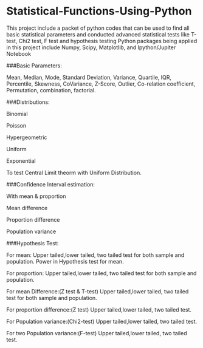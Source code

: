 # Statistical-Functions-Using-Python
This project include a packet of python codes that can be used to find all basic statistical parameters and conducted advanced statistical tests like T-test, Chi2 test, F test and hypothesis testing 
Python packages being applied in this project include Numpy, Scipy, Matplotlib, and Ipython/Jupiter Notebook

###Basic Parameters:

Mean, Median, Mode, Standard Deviation, Variance, Quartile, IQR, Percentile, Skewness, CoVariance, Z-Score, Outlier, Co-relation coefficient, Permutation, combination, factorial.

###Distributions:

Binomial

Poisson 

Hypergeometric

Uniform

Exponential

To test Central Limit theorm with Uniform Distribution.


###Confidence Interval estimation:

With mean & proportion

Mean difference

Proportion difference

Population variance



###Hypothesis Test:

For mean: 
Upper tailed,lower tailed, two tailed test for both sample and population.
Power in Hypothesis test for mean.

For proportion: 
Upper tailed,lower tailed, two tailed test for both sample and population.

For mean Difference:(Z test & T-test)
Upper tailed,lower tailed, two tailed test for both sample and population.

For proportion difference:(Z test)
Upper tailed,lower tailed, two tailed test.

For Population variance:(Chi2-test)
Upper tailed,lower tailed, two tailed test.

For two Population variance:(F-test)
Upper tailed,lower tailed, two tailed test.

